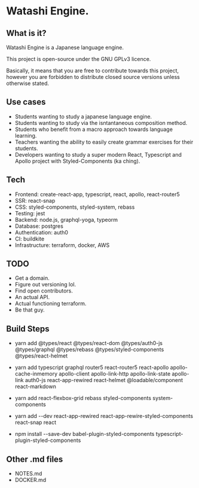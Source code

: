 # Watashi Engine.


## What is it?

Watashi Engine is a Japanese language engine.

This project is open-source under the GNU GPLv3 licence. 

Basically, it means that you are free to contribute towards this project, however you are forbidden to distribute closed source versions unless otherwise stated.

## Use cases

  - Students wanting to study a japanese language engine.
  - Students wanting to study via the isntantaneous composition method.
  - Students who benefit from a macro approach towards language learning.
  - Teachers wanting the ability to easily create grammar exercises for their students.
  - Developers wanting to study a super modern React, Typescript and Apollo project with Styled-Components (ka ching). 

## Tech
- Frontend: create-react-app, typescript, react, apollo, react-router5
- SSR: react-snap
- CSS: styled-components, styled-system, rebass
- Testing: jest
- Backend: node.js, graphql-yoga, typeorm
- Database: postgres
- Authentication: auth0
- CI: buildkite
- Infrastructure: terraform, docker, AWS

## TODO

- Get a domain.
- Figure out versioning lol. 
- Find open contributors. 
- An actual API.
- Actual functioning terraform. 
- Be that guy.

## Build Steps 

- yarn add @types/react @types/react-dom @types/auth0-js @types/graphql @types/rebass @types/styled-components @types/react-helmet 
- yarn add typescript graphql router5 react-router5 react-apollo apollo-cache-inmemory apollo-client apollo-link-http apollo-link-state apollo-link auth0-js react-app-rewired react-helmet @loadable/component react-markdown 
- yarn add react-flexbox-grid rebass styled-components system-components 
- yarn add --dev react-app-rewired react-app-rewire-styled-components react-snap react

- npm install --save-dev babel-plugin-styled-components typescript-plugin-styled-components

## Other .md files

- NOTES.md
- DOCKER.md

